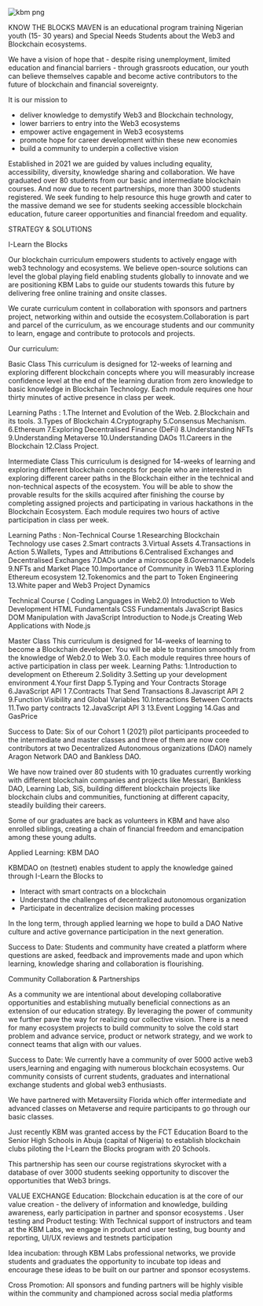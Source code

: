 ![kbm png](https://user-images.githubusercontent.com/85162848/233156524-3e65b539-06dc-4f0a-8794-c6262ea73d9d.png)

KNOW THE BLOCKS MAVEN is an educational program training Nigerian youth (15- 30 years) and Special Needs Students about the Web3 and Blockchain ecosystems. 

We have a vision of hope that - despite rising unemployment, limited education and financial barriers  - through grassroots education, our youth can believe themselves capable and become active contributors to the future of blockchain and financial sovereignty.

 It is our mission to
 
- deliver knowledge to demystify Web3 and Blockchain technology,
- lower barriers to entry into the Web3 ecosystems  
- empower active engagement in Web3 ecosystems
- promote hope for career development within these new economies
- build a community to underpin a collective vision

Established in 2021 we are guided by values including equality, accessibility, diversity, knowledge sharing and collaboration. We have graduated over 80 students from our basic and intermediate blockchain courses. And now due to recent partnerships, more than 3000 students registered. We seek funding to help resource this huge growth and cater to the massive demand we see for students seeking accessible blockchain education, future career opportunities and  financial freedom and equality.

STRATEGY & SOLUTIONS 

I-Learn the Blocks

Our blockchain curriculum  empowers students to actively engage with web3 technology and ecosystems. We believe open-source solutions can level the global playing field enabling students globally to innovate and we are positioning KBM Labs to guide our students towards this future by delivering free online training and onsite classes.

We curate curriculum content in collaboration with sponsors and partners project, networking within and outside the ecosystem.Collaboration is part and parcel of the curriculum, as we encourage students and our community to learn, engage and contribute to protocols and projects. 

Our curriculum: 

Basic Class
This curriculum is designed for 12-weeks of learning and exploring different blockchain concepts where you will measurably increase confidence level at the end of the learning duration from zero knowledge to basic knowledge in Blockchain Technology. Each module requires one hour thirty minutes of active presence in class per week.

Learning Paths :
1.The Internet and Evolution of the Web.
2.Blockchain and its tools.
3.Types of Blockchain
4.Cryptography
5.Consensus Mechanism.
6.Ethereum 
7.Exploring Decentralised Finance (DeFi)
8.Understanding NFTs
9.Understanding Metaverse
10.Understanding DAOs
11.Careers in the Blockchain
12.Class Project.

Intermediate Class
This curriculum is designed for 14-weeks of learning and exploring different blockchain concepts for people who are interested in exploring different career paths in the Blockchain either in the technical and non-technical aspects of the ecosystem. 
You will be able to show the provable results for the skills acquired after finishing the course by completing assigned projects and participating in various hackathons in the Blockchain Ecosystem. Each module requires two hours of active participation in class per week.

Learning Paths :
Non-Technical Course
1.Researching Blockchain Technology use cases
2.Smart contracts
3.Virtual Assets
4.Transactions in Action
5.Wallets, Types and Attributions
6.Centralised Exchanges and Decentralised Exchanges
7.DAOs under a microscope
8.Governance Models
9.NFTs and Market Place
10.Importance of Community in Web3
11.Exploring  Ethereum ecosystem
12.Tokenomics and the part to Token Engineering 
13.White paper and Web3 Project Dynamics

Technical Course ( Coding Languages in Web2.0)
Introduction to Web Development
HTML Fundamentals
CSS Fundamentals
JavaScript Basics
DOM Manipulation with JavaScript
Introduction to Node.js
Creating Web Applications with Node.js

Master Class
This curriculum is designed for 14-weeks of learning to become a Blockchain developer. You will be able to transition smoothly from the knowledge of Web2.0 to Web 3.0. 
Each module requires three hours of active participation in class per week. 
Learning Paths:
1.Introduction to development on Ethereum
2.Solidity
3.Setting up your development environment
4.Your first Dapp
5.Typing and Your Contracts Storage
6.JavaScript API 1
7.Contracts That Send Transactions
8.Javascript API 2
9.Function Visibility and Global Variables
10.Interactions Between Contracts
11.Two party contracts
12.JavaScript API 3
13.Event Logging
14.Gas and GasPrice


Success to Date: Six of our Cohort 1 (2021) pilot participants proceeded to the intermediate and master classes and three of them are now core contributors at two Decentralized Autonomous organizations (DAO) namely Aragon Network DAO and Bankless DAO. 

We have now trained over 80 students with 10 graduates currently working with different blockchain companies and projects like Messari, Bankless DAO, Learning Lab, SiS, building different blockchain projects like blockchain clubs and communities, functioning at different capacity, steadily building their careers.

Some of our graduates are back as volunteers in KBM and have also enrolled siblings, creating a chain of financial freedom and emancipation among these young adults.

Applied Learning: KBM DAO

KBMDAO on (testnet) enables student to apply the knowledge gained through I-Learn the Blocks to

- Interact with smart contracts on a blockchain
- Understand the challenges of decentralized autonomous organization  
- Participate in decentralize decision making processes


In the long term, through applied learning we hope to build a DAO Native culture and active governance participation in the next generation. 

Success to Date: Students and community have created a platform where questions are asked, feedback and improvements made and upon which learning, knowledge sharing and collaboration is flourishing.

Community Collaboration & Partnerships

As a community we are intentional about developing collaborative opportunities and establishing mutually beneficial connections as an extension of our education strategy. By leveraging the power of community we further pave the way for realizing our collective vision. There is a need for many ecosystem projects to build community to solve the cold start problem and advance service, product or network strategy, and we work to connect teams that align with our values.

Success to Date: We currently have a community of over 5000 active web3 users,learning and engaging with numerous blockchain ecosystems. Our community consists of current students, graduates and  international exchange students and global web3 enthusiasts.

We have partnered with Metaversiity Florida which offer intermediate and advanced classes on Metaverse and require participants to go through our basic classes. 

Just recently KBM was granted access by the FCT Education Board to the Senior High Schools in Abuja (capital of Nigeria) to establish blockchain clubs piloting the I-Learn the Blocks program with 20 Schools. 

This partnership has seen our course registrations skyrocket with a database of over 3000 students seeking opportunity to discover the opportunities that Web3 brings. 

VALUE EXCHANGE 
Education: Blockchain education is at the core of our value creation - the delivery of information and knowledge, building awareness, early participation in partner and sponsor ecosystems
. 
User testing and Product testing: With Technical support of instructors and team at the KBM Labs, we engage in product and user testing, bug bounty and reporting, UI/UX reviews and testnets participation
 
Idea incubation: through KBM Labs professional networks, we provide students and graduates the opportunity to incubate top ideas and encourage these ideas to be built on our partner and sponsor ecosystems. 

Cross Promotion: All sponsors and funding partners will be highly visible  within the community and championed across social media platforms 
